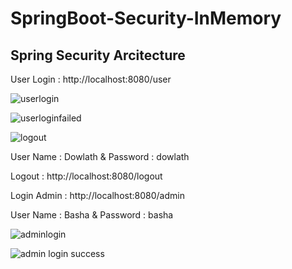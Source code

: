 # SpringBoot-Security-InMemory

## Spring Security Arcitecture

User Login :  http://localhost:8080/user

![userlogin](https://user-images.githubusercontent.com/9671419/87234275-095d5b00-c3ed-11ea-99f0-ad58b8daa750.PNG)

![userloginfailed](https://user-images.githubusercontent.com/9671419/87234276-095d5b00-c3ed-11ea-9970-d4a1c3530c14.PNG)

![logout](https://user-images.githubusercontent.com/9671419/87234273-08c4c480-c3ed-11ea-8410-a4d44bbe5179.PNG)

User Name : Dowlath &  Password : dowlath

Logout :    http://localhost:8080/logout

Login Admin :  http://localhost:8080/admin

User Name : Basha &  Password : basha

![adminlogin](https://user-images.githubusercontent.com/9671419/87234269-06fb0100-c3ed-11ea-9ea8-8c62b0990b70.PNG)

![admin login success](https://user-images.githubusercontent.com/9671419/87234277-09f5f180-c3ed-11ea-99ba-1b8f0bf2086c.PNG)
